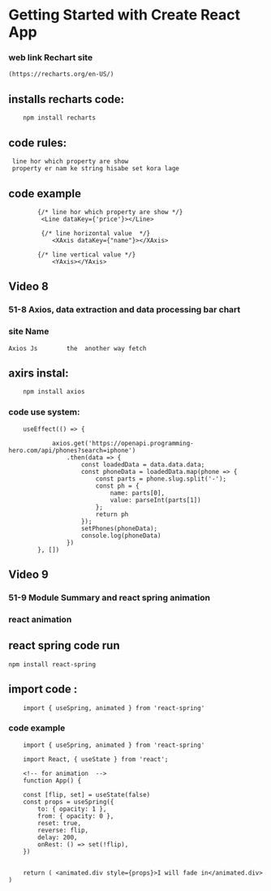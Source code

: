 # Getting Started with Create React App

### web link Rechart site

    (https://recharts.org/en-US/)

## installs recharts code:

        npm install recharts

## code rules: 

     line hor which property are show
     property er nam ke string hisabe set kora lage 

## code example

            {/* line hor which property are show */}
             <Line dataKey={'price'}></Line>

             {/* line horizontal value  */}
                <XAxis dataKey={"name"}></XAxis>

            {/* line vertical value */}
                <YAxis></YAxis>





## Video 8
###     51-8 Axios, data extraction and data processing bar chart

### site Name 
    Axios Js        the  another way fetch

## axirs instal:

        npm install axios


### code use system:

        useEffect(() => {

                axios.get('https://openapi.programming-hero.com/api/phones?search=iphone')
                    .then(data => {
                        const loadedData = data.data.data;
                        const phoneData = loadedData.map(phone => {
                            const parts = phone.slug.split('-');
                            const ph = {
                                name: parts[0],
                                value: parseInt(parts[1])
                            };
                            return ph
                        });
                        setPhones(phoneData);
                        console.log(phoneData)
                    })
            }, [])
        


## Video 9
###     51-9 Module Summary and react spring animation


### react animation


## react spring code run

    npm install react-spring

## import code : 

        import { useSpring, animated } from 'react-spring'






###  code example 

        import { useSpring, animated } from 'react-spring'
        
        import React, { useState } from 'react';

        <!-- for animation  -->
        function App() {

        const [flip, set] = useState(false)
        const props = useSpring({
            to: { opacity: 1 },
            from: { opacity: 0 },
            reset: true,
            reverse: flip,
            delay: 200,
            onRest: () => set(!flip),
        })
        

        return ( <animated.div style={props}>I will fade in</animated.div>  )

